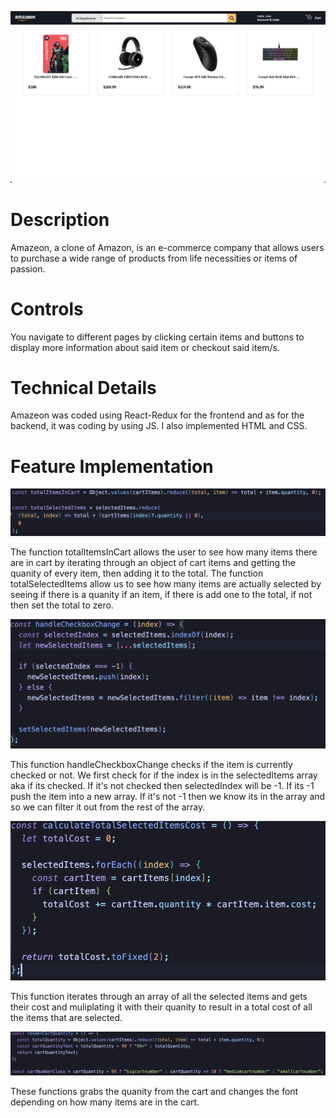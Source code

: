 ![plot](./AmazeonHome.png) 

# Description
Amazeon, a clone of Amazon, is an e-commerce company that allows users to purchase a wide range of products from life necessities or items of passion. 

# Controls
You navigate to different pages by clicking certain items and buttons to display more information about said item or checkout said item/s.

# Technical Details
Amazeon was coded using React-Redux for the frontend and as for the backend, it was coding by using JS. I also implemented HTML and CSS. 

# Feature Implementation
![plot](./TotalSelectedAndInCart.png) 

The function totalItemsInCart allows the user to see how many items there are in cart by iterating through an object of cart items and getting the quanity of every item, then adding it to the total. The function totalSelectedItems allow us to see how many items are actually selected by seeing if there is a quanity if an item, if there is add one to the total, if not then set the total to zero.

![plot](./CheckboxChange.png) 

This function handleCheckboxChange checks if the item is currently checked or not. We first check for if the index is in the selectedItems array aka if its checked. If it's not checked then selectedIndex will be -1. If its -1 push the item into a new array. If it's not -1 then we know its in the array and so we can filter it out from the rest of the array.

![plot](./CalcuateSelectedItemsCost.png) 

This function iterates through an array of all the selected items and gets their cost and muliplating it with their quanity to result in a total cost of all the items that are selected.

![plot](./CartQuanityAndSize.png) 

These functions grabs the quanity from the cart and changes the font depending on how many items are in the cart.